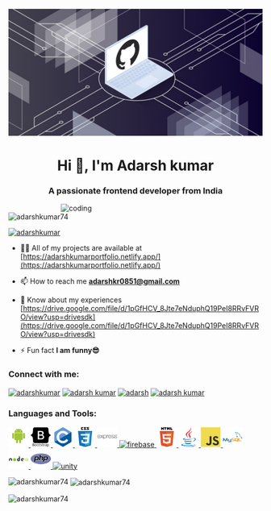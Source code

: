 ![logo](https://github.com/Adarshkumar74/Adarshkumar74/blob/main/github-pages.jpg)
<h1 align="center">Hi 👋, I'm Adarsh kumar</h1>
<h3 align="center">A passionate frontend developer from India</h3>

<img align="right" alt="coding" width="400" src="https://user-images.githubusercontent.com/55389276/140866485-8fb1c876-9a8f-4d6a-98dc-08c4981eaf70.gif">

<p align="left"> <img src="https://komarev.com/ghpvc/?username=adarshkumar74&label=Profile%20views&color=0e75b6&style=flat" alt="adarshkumar74" /> </p>

<p align="left"> <a href="https://twitter.com/adarshkumar" target="blank"><img src="https://img.shields.io/twitter/follow/adarshkumar?logo=twitter&style=for-the-badge" alt="adarshkumar" /></a> </p>

- 👨‍💻 All of my projects are available at [https://adarshkumarportfolio.netlify.app/](https://adarshkumarportfolio.netlify.app/)

- 📫 How to reach me **adarshkr0851@gmail.com**

- 📄 Know about my experiences [https://drive.google.com/file/d/1pGfHCV_8Jte7eNduphQ19PeI8RRvFVRO/view?usp=drivesdk](https://drive.google.com/file/d/1pGfHCV_8Jte7eNduphQ19PeI8RRvFVRO/view?usp=drivesdk)

- ⚡ Fun fact **I am funny😎**

<h3 align="left">Connect with me:</h3>
<p align="left">
<a href="https://twitter.com/adarshkumar" target="blank"><img align="center" src="https://raw.githubusercontent.com/rahuldkjain/github-profile-readme-generator/master/src/images/icons/Social/twitter.svg" alt="adarshkumar" height="30" width="40" /></a>
<a href="https://linkedin.com/in/adarsh kumar" target="blank"><img align="center" src="https://raw.githubusercontent.com/rahuldkjain/github-profile-readme-generator/master/src/images/icons/Social/linked-in-alt.svg" alt="adarsh kumar" height="30" width="40" /></a>
<a href="https://instagram.com/adarsh" target="blank"><img align="center" src="https://raw.githubusercontent.com/rahuldkjain/github-profile-readme-generator/master/src/images/icons/Social/instagram.svg" alt="adarsh" height="30" width="40" /></a>
<a href="https://www.hackerrank.com/adarsh kumar" target="blank"><img align="center" src="https://raw.githubusercontent.com/rahuldkjain/github-profile-readme-generator/master/src/images/icons/Social/hackerrank.svg" alt="adarsh kumar" height="30" width="40" /></a>
</p>

<h3 align="left">Languages and Tools:</h3>
<p align="left"> <a href="https://developer.android.com" target="_blank" rel="noreferrer"> <img src="https://raw.githubusercontent.com/devicons/devicon/master/icons/android/android-original-wordmark.svg" alt="android" width="40" height="40"/> </a> <a href="https://getbootstrap.com" target="_blank" rel="noreferrer"> <img src="https://raw.githubusercontent.com/devicons/devicon/master/icons/bootstrap/bootstrap-plain-wordmark.svg" alt="bootstrap" width="40" height="40"/> </a> <a href="https://www.cprogramming.com/" target="_blank" rel="noreferrer"> <img src="https://raw.githubusercontent.com/devicons/devicon/master/icons/c/c-original.svg" alt="c" width="40" height="40"/> </a> <a href="https://www.w3schools.com/css/" target="_blank" rel="noreferrer"> <img src="https://raw.githubusercontent.com/devicons/devicon/master/icons/css3/css3-original-wordmark.svg" alt="css3" width="40" height="40"/> </a> <a href="https://expressjs.com" target="_blank" rel="noreferrer"> <img src="https://raw.githubusercontent.com/devicons/devicon/master/icons/express/express-original-wordmark.svg" alt="express" width="40" height="40"/> </a> <a href="https://firebase.google.com/" target="_blank" rel="noreferrer"> <img src="https://www.vectorlogo.zone/logos/firebase/firebase-icon.svg" alt="firebase" width="40" height="40"/> </a> <a href="https://www.w3.org/html/" target="_blank" rel="noreferrer"> <img src="https://raw.githubusercontent.com/devicons/devicon/master/icons/html5/html5-original-wordmark.svg" alt="html5" width="40" height="40"/> </a> <a href="https://www.java.com" target="_blank" rel="noreferrer"> <img src="https://raw.githubusercontent.com/devicons/devicon/master/icons/java/java-original.svg" alt="java" width="40" height="40"/> </a> <a href="https://developer.mozilla.org/en-US/docs/Web/JavaScript" target="_blank" rel="noreferrer"> <img src="https://raw.githubusercontent.com/devicons/devicon/master/icons/javascript/javascript-original.svg" alt="javascript" width="40" height="40"/> </a> <a href="https://www.mysql.com/" target="_blank" rel="noreferrer"> <img src="https://raw.githubusercontent.com/devicons/devicon/master/icons/mysql/mysql-original-wordmark.svg" alt="mysql" width="40" height="40"/> </a> <a href="https://nodejs.org" target="_blank" rel="noreferrer"> <img src="https://raw.githubusercontent.com/devicons/devicon/master/icons/nodejs/nodejs-original-wordmark.svg" alt="nodejs" width="40" height="40"/> </a> <a href="https://www.php.net" target="_blank" rel="noreferrer"> <img src="https://raw.githubusercontent.com/devicons/devicon/master/icons/php/php-original.svg" alt="php" width="40" height="40"/> </a> <a href="https://unity.com/" target="_blank" rel="noreferrer"> <img src="https://www.vectorlogo.zone/logos/unity3d/unity3d-icon.svg" alt="unity" width="40" height="40"/> </a> </p>

<p><img align="left" src="https://github-readme-stats.vercel.app/api/top-langs?username=adarshkumar74&show_icons=true&locale=en&layout=compact" alt="adarshkumar74" /></p>

<p>&nbsp;<img align="center" src="https://github-readme-stats.vercel.app/api?username=adarshkumar74&show_icons=true&locale=en" alt="adarshkumar74" /></p>

<p><img align="center" src="https://github-readme-streak-stats.herokuapp.com/?user=adarshkumar74&" alt="adarshkumar74" /></p>
